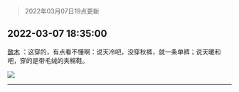 > 2022年03月07日19点更新
<link rel="stylesheet" href="https://cdn.jsdelivr.net/gh/taotie6/sampleJSON@main/css/photo_show.css">
<meta name="referrer" content="no-referrer" />


 ## 2022-03-07 18:35:00 

 [㪚木](https://www.coolapk.com/feed/34072851?shareKey=ZTYwODk1OTM3YzE2NjIyNWU1ZmM~) ：这穿的，有点看不懂啊：说天冷吧，没穿秋裤，就一条单裤；说天暖和吧，穿的是带毛绒的夹棉鞋。 

<div class="album">
<img class="img-item" src="http://image.coolapk.com/feed/2022/0307/18/1081091_be6c5fb9_9299_3925_69@2160x3840.jpeg" />
</div>

 ------- 

